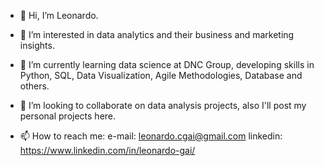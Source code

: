 - 👋 Hi, I’m Leonardo.
 
- 👀 I’m interested in data analytics and their business and marketing insights.
 
- 🌱 I’m currently learning data science at DNC Group, developing skills in Python, SQL, Data Visualization, Agile Methodologies, Database and others.

- 💞️ I’m looking to collaborate on data analysis projects, also I'll post my personal projects here.
 
- 📫 How to reach me:
e-mail: leonardo.cgai@gmail.com
linkedin: https://www.linkedin.com/in/leonardo-gai/
